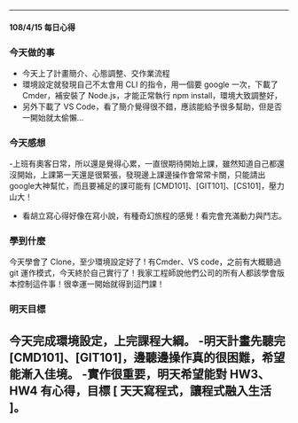 ----------------------------------------------
#### 108/4/15 每日心得

### 今天做的事
- 今天上了計畫簡介、心態調整、交作業流程
- 環境設定就發現自己不太會用 CLI 的指令，用一個要 google 一次，下載了 Cmder，補安裝了 Node.js，才能正常執行 npm install，環境大致調整好，
- 另外下載了 VS Code，看了簡介覺得很不錯，應該能給予很多幫助，但是否一開始就太偷懶…
### 今天感想
-上班有奧客日常，所以還是覺得心累，一直很期待開始上課，雖然知道自己都還沒開始，上課第一天還是很緊張，發現邊上課邊操作會常常卡關，只能請出google大神幫忙，而且要補足的課可能有 [CMD101]、[GIT101]、[CS101]，壓力山大！
- 看胡立寫心得好像在寫小說，有種奇幻旅程的感覺！看完會充滿動力與鬥志。
### 學到什麼
今天學會了 Clone，至少環境設定好了 ! 有Cmder、VS code，之前有大概聽過 git 運作模式，今天終於自己實行了！我家工程師說他們公司的所有人都該學會版本控制這件事！很幸運一開始就得到這門課！
### 明天目標
今天完成環境設定，上完課程大綱。
-明天計畫先聽完 [CMD101]、[GIT101]，邊聽邊操作真的很困難，希望能漸入佳境。
-實作很重要，明天希望能對 HW3、HW4 有心得，目標 [ 天天寫程式，讓程式融入生活 ]。
----------------------------------------------
